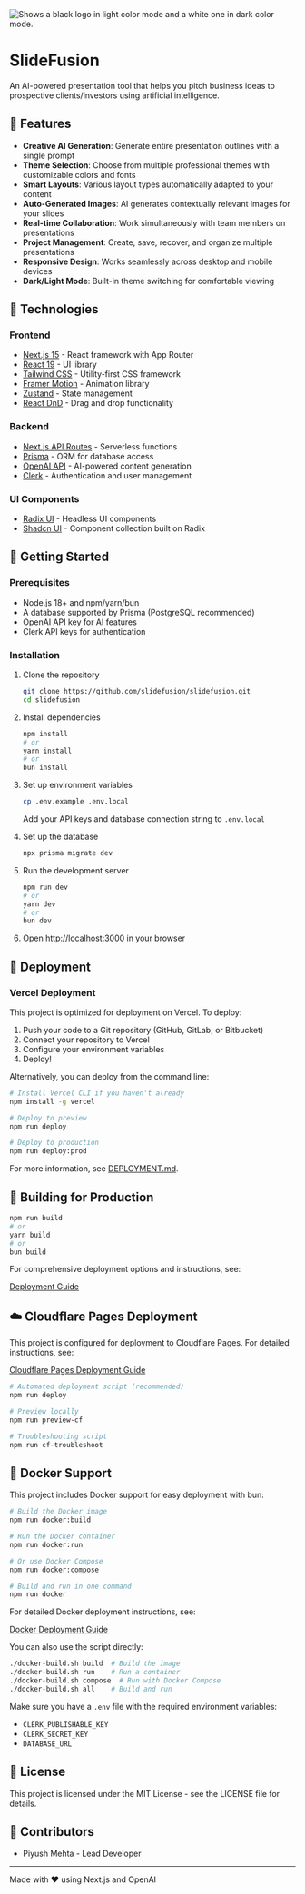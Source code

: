 <picture>
  <source media="(prefers-color-scheme: dark)" srcset="https://github.com/user-attachments/assets/d99d4a5c-c3b7-4c3b-b544-4c4529ccdca6#gh-dark-mode-only">
  <source media="(prefers-color-scheme: light)" srcset="https://github.com/user-attachments/assets/08428952-4c74-4919-9b8e-fe5d424917d3#gh-light-mode-only">
  <img alt="Shows a black logo in light color mode and a white one in dark color mode." src="https://github.com/user-attachments/assets/08428952-4c74-4919-9b8e-fe5d424917d3">
</picture>

# SlideFusion

An AI-powered presentation tool that helps you pitch business ideas to prospective clients/investors using artificial intelligence.

## 🌟 Features

- **Creative AI Generation**: Generate entire presentation outlines with a single prompt
- **Theme Selection**: Choose from multiple professional themes with customizable colors and fonts
- **Smart Layouts**: Various layout types automatically adapted to your content
- **Auto-Generated Images**: AI generates contextually relevant images for your slides
- **Real-time Collaboration**: Work simultaneously with team members on presentations
- **Project Management**: Create, save, recover, and organize multiple presentations
- **Responsive Design**: Works seamlessly across desktop and mobile devices
- **Dark/Light Mode**: Built-in theme switching for comfortable viewing

## 🚀 Technologies

### Frontend

- [Next.js 15](https://nextjs.org/) - React framework with App Router
- [React 19](https://react.dev/) - UI library
- [Tailwind CSS](https://tailwindcss.com/) - Utility-first CSS framework
- [Framer Motion](https://www.framer.com/motion/) - Animation library
- [Zustand](https://zustand-demo.pmnd.rs/) - State management
- [React DnD](https://react-dnd.github.io/react-dnd/) - Drag and drop functionality

### Backend

- [Next.js API Routes](https://nextjs.org/docs/api-routes/introduction) - Serverless functions
- [Prisma](https://www.prisma.io/) - ORM for database access
- [OpenAI API](https://openai.com/) - AI-powered content generation
- [Clerk](https://clerk.com/) - Authentication and user management

### UI Components

- [Radix UI](https://www.radix-ui.com/) - Headless UI components
- [Shadcn UI](https://ui.shadcn.com/) - Component collection built on Radix

## 🚀 Getting Started

### Prerequisites

- Node.js 18+ and npm/yarn/bun
- A database supported by Prisma (PostgreSQL recommended)
- OpenAI API key for AI features
- Clerk API keys for authentication

### Installation

1. Clone the repository

   ```bash
   git clone https://github.com/slidefusion/slidefusion.git
   cd slidefusion
   ```

2. Install dependencies

   ```bash
   npm install
   # or
   yarn install
   # or
   bun install
   ```

3. Set up environment variables

   ```bash
   cp .env.example .env.local
   ```

   Add your API keys and database connection string to `.env.local`

4. Set up the database

   ```bash
   npx prisma migrate dev
   ```

5. Run the development server

   ```bash
   npm run dev
   # or
   yarn dev
   # or
   bun dev
   ```

6. Open [http://localhost:3000](http://localhost:3000) in your browser

## 🚀 Deployment

### Vercel Deployment

This project is optimized for deployment on Vercel. To deploy:

1. Push your code to a Git repository (GitHub, GitLab, or Bitbucket)
2. Connect your repository to Vercel
3. Configure your environment variables
4. Deploy!

Alternatively, you can deploy from the command line:

```bash
# Install Vercel CLI if you haven't already
npm install -g vercel

# Deploy to preview
npm run deploy

# Deploy to production
npm run deploy:prod
```

For more information, see [DEPLOYMENT.md](DEPLOYMENT.md).

## 🔧 Building for Production

```bash
npm run build
# or
yarn build
# or
bun build
```

For comprehensive deployment options and instructions, see:

[Deployment Guide](./DEPLOYMENT.md)

## ☁️ Cloudflare Pages Deployment

This project is configured for deployment to Cloudflare Pages. For detailed instructions, see:

[Cloudflare Pages Deployment Guide](./CLOUDFLARE_DEPLOYMENT.md)

```bash
# Automated deployment script (recommended)
npm run deploy

# Preview locally
npm run preview-cf

# Troubleshooting script
npm run cf-troubleshoot
```

## 🐳 Docker Support

This project includes Docker support for easy deployment with bun:

```bash
# Build the Docker image
npm run docker:build

# Run the Docker container
npm run docker:run

# Or use Docker Compose
npm run docker:compose

# Build and run in one command
npm run docker
```

For detailed Docker deployment instructions, see:

[Docker Deployment Guide](./DOCKER_DEPLOYMENT.md)

You can also use the script directly:

```bash
./docker-build.sh build  # Build the image
./docker-build.sh run    # Run a container
./docker-build.sh compose  # Run with Docker Compose
./docker-build.sh all    # Build and run
```

Make sure you have a `.env` file with the required environment variables:
- `CLERK_PUBLISHABLE_KEY`
- `CLERK_SECRET_KEY`
- `DATABASE_URL`

## 📝 License

This project is licensed under the MIT License - see the LICENSE file for details.

## 👥 Contributors

- Piyush Mehta - Lead Developer

---

Made with ❤️ using Next.js and OpenAI
